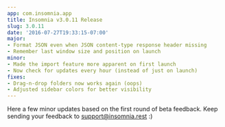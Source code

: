 ```yaml
---
app: com.insomnia.app
title: Insomnia v3.0.11 Release
slug: 3.0.11
date: '2016-07-27T19:33:15-07:00'
major:
- Format JSON even when JSON content-type response header missing
- Remember last window size and position on launch
minor:
- Made the import feature more apparent on first launch
- Now check for updates every hour (instead of just on launch)
fixes:
- Drag-n-drop folders now works again (oops)
- Adjusted sidebar colors for better visibility
---
```


Here a few minor updates based on the first round of beta feedback. Keep
sending your feedback to support@insomnia.rest :)

